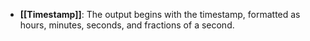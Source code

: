 - **[[Timestamp]]**: The output begins with the timestamp, formatted as hours, minutes, seconds, and fractions of a second.  